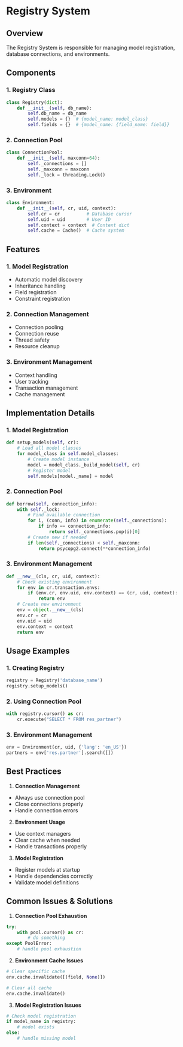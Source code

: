 # Registry System

## Overview
The Registry System is responsible for managing model registration, database connections, and environments.

## Components

### 1. Registry Class
```python
class Registry(dict):
    def __init__(self, db_name):
        self.db_name = db_name
        self.models = {}  # {model_name: model_class}
        self.fields = {}  # {model_name: {field_name: field}}
```

### 2. Connection Pool
```python
class ConnectionPool:
    def __init__(self, maxconn=64):
        self._connections = []
        self._maxconn = maxconn
        self._lock = threading.Lock()
```

### 3. Environment
```python
class Environment:
    def __init__(self, cr, uid, context):
        self.cr = cr          # Database cursor
        self.uid = uid        # User ID
        self.context = context  # Context dict
        self.cache = Cache()  # Cache system
```

## Features

### 1. Model Registration
- Automatic model discovery
- Inheritance handling
- Field registration
- Constraint registration

### 2. Connection Management
- Connection pooling
- Connection reuse
- Thread safety
- Resource cleanup

### 3. Environment Management
- Context handling
- User tracking
- Transaction management
- Cache management

## Implementation Details

### 1. Model Registration
```python
def setup_models(self, cr):
    # Load all model classes
    for model_class in self.model_classes:
        # Create model instance
        model = model_class._build_model(self, cr)
        # Register model
        self.models[model._name] = model
```

### 2. Connection Pool
```python
def borrow(self, connection_info):
    with self._lock:
        # Find available connection
        for i, (conn, info) in enumerate(self._connections):
            if info == connection_info:
                return self._connections.pop(i)[0]
        # Create new if needed
        if len(self._connections) < self._maxconn:
            return psycopg2.connect(**connection_info)
```

### 3. Environment Management
```python
def __new__(cls, cr, uid, context):
    # Check existing environment
    for env in cr.transaction.envs:
        if (env.cr, env.uid, env.context) == (cr, uid, context):
            return env
    # Create new environment
    env = object.__new__(cls)
    env.cr = cr
    env.uid = uid
    env.context = context
    return env
```

## Usage Examples

### 1. Creating Registry
```python
registry = Registry('database_name')
registry.setup_models()
```

### 2. Using Connection Pool
```python
with registry.cursor() as cr:
    cr.execute("SELECT * FROM res_partner")
```

### 3. Environment Management
```python
env = Environment(cr, uid, {'lang': 'en_US'})
partners = env['res.partner'].search([])
```

## Best Practices

1. **Connection Management**
- Always use connection pool
- Close connections properly
- Handle connection errors

2. **Environment Usage**
- Use context managers
- Clear cache when needed
- Handle transactions properly

3. **Model Registration**
- Register models at startup
- Handle dependencies correctly
- Validate model definitions

## Common Issues & Solutions

1. **Connection Pool Exhaustion**
```python
try:
    with pool.cursor() as cr:
        # do something
except PoolError:
    # handle pool exhaustion
```

2. **Environment Cache Issues**
```python
# Clear specific cache
env.cache.invalidate([(field, None)])

# Clear all cache
env.cache.invalidate()
```

3. **Model Registration Issues**
```python
# Check model registration
if model_name in registry:
    # model exists
else:
    # handle missing model
``` 